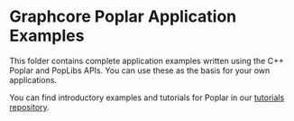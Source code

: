 # Graphcore Poplar Application Examples

This folder contains complete application examples written using the C++ Poplar and PopLibs APIs. You can use these as the basis for your own applications.

You can find introductory examples and tutorials for Poplar in our [tutorials repository](https://github.com/graphcore/tutorials "Graphcore tutorials repository.").
